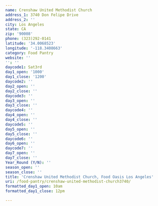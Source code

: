 ```yaml
---
name: Crenshaw United Methodist Church
address_1: 3740 Don Felipe Drive
address_2: ''
city: Los Angeles
state: CA
zip: '90008'
phone: (323)292-0141
latitude: '34.0068523'
longitude: '-118.3408663'
category: Food Pantry
website: ''
'': ''
daycode1: Sat3rd
day1_open: '1000'
day1_close: '1200'
daycode2: ''
day2_open: ''
day2_close: ''
daycode3: ''
day3_open: ''
day3_close: ''
daycode4: ''
day4_open: ''
day4_close: ''
daycode5: ''
day5_open: ''
day5_close: ''
daycode6: ''
day6_open: ''
daycode7: ''
day7_open: ''
day7_close: ''
Year_Round (Y/N): ''
season_open: ''
season_close: ''
title: 'Crenshaw United Methodist Church, Food Oasis Los Angeles'
uri: /food-pantry/crenshaw-united-methodist-church3740/
formatted_day1_open: 10am
formatted_day1_close: 12pm

---
```

